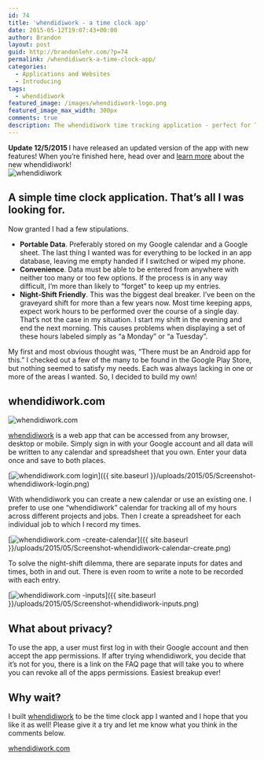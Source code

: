 ```yaml
---
id: 74
title: 'whendidiwork - a time clock app'
date: 2015-05-12T19:07:43+00:00
author: Brandon
layout: post
guid: http://brandonlehr.com/?p=74
permalink: /whendidiwork-a-time-clock-app/
categories:
  - Applications and Websites
  - Introducing
tags:
  - whendidiwork
featured_image: /images/whendidiwork-logo.png
featured_image_max_width: 300px
comments: true
description: The whendidiwork time tracking application - perfect for Third Shifters
---
```

<div class="well well-lg">
  <strong>Update 12/5/2015 </strong>I have released an updated version of the app with new features! When you&#8217;re finished here, head over and <a href="{{ site.url }}{% post_url 2015-12-06-new-and-improved-whendidiwork-com %}">learn more</a> about the new whendidiwork!
</div>

<img src="{{ site.baseurl }}{{ page.featured_image }}" alt="whendidiwork" class="img-md img-center" />

## A simple time clock application. That&#8217;s all I was looking for.

Now granted I had a few stipulations.

<ul class="post-list">
  <li>
    <strong>Portable Data</strong>. Preferably stored on my Google calendar and a Google sheet. The last thing I wanted was for everything to be locked in an app database, leaving me empty handed if I switched or wiped my phone.
  </li>
  <li>
    <strong>Convenience</strong>. Data must be able to be entered from anywhere with neither too many or too few options. If the process is in any way difficult, I&#8217;m more than likely to &#8220;forget&#8221; to keep up my entries.
  </li>
  <li>
    <strong> Night-Shift Friendly</strong>. This was the biggest deal breaker. I&#8217;ve been on the graveyard shift for more than a few years now. Most time keeping apps, expect work hours to be performed over the course of a single day. That&#8217;s not the case in my situation. I start my shift in the evening and end the next morning. This causes problems when displaying a set of these hours labeled simply as &#8220;a Monday&#8221; or &#8220;a Tuesday&#8221;.
  </li>
</ul>

My first and most obvious thought was, &#8220;There must be an Android app for this.&#8221; I checked out a few of the many to be found in the Google Play Store, but nothing seemed to satisfy my needs. Each was always lacking in one or more of the areas I wanted. So, I decided to build my own!<!--more-->

## whendidiwork.com

<img class="img-rounded img-border" src="{{ site.baseurl }}/uploads/2015/05/screenshot_whendidiwork1.gif?w=640&#038;ssl=1" alt="whendidiwork.com" data-recalc-dims="1" />

[whendidiwork](http://whendidiwork.com) is a web app that can be accessed from any browser, desktop or mobile. Simply sign in with your Google account and all data will be written to any calendar and spreadsheet that you own. Enter your data once and save to both places.

[<img class="img-rounded img-border" src="{{ site.baseurl }}/uploads/2015/05/Screenshot-whendidiwork-login-1024x377.png?fit=640%2C236" alt="whendidiwork.com login" srcset="{{ site.baseurl }}/uploads/2015/05/Screenshot-whendidiwork-login.png?resize=1024%2C377 1024w, {{ site.baseurl }}/uploads/2015/05/Screenshot-whendidiwork-login.png?resize=300%2C110 300w, {{ site.baseurl }}/uploads/2015/05/Screenshot-whendidiwork-login.png?w=1204 1204w" sizes="(max-width: 640px) 100vw, 640px" data-recalc-dims="1" />]({{ site.baseurl }}/uploads/2015/05/Screenshot-whendidiwork-login.png)

With whendidiwork you can create a new calendar or use an existing one. I prefer to use one &#8220;whendidiwork&#8221; calendar for tracking all of my hours across different projects and jobs. Then I create a spreadsheet for each individual job to which I record my times.

[<img class="img-rounded img-border" src="{{ site.baseurl }}/uploads/2015/05/Screenshot-whendidiwork-calendar-create-1024x425.png?fit=640%2C266" alt="whendidiwork.com -create-calendar" srcset="{{ site.baseurl }}/uploads/2015/05/Screenshot-whendidiwork-calendar-create.png?resize=1024%2C425 1024w, {{ site.baseurl }}/uploads/2015/05/Screenshot-whendidiwork-calendar-create.png?resize=300%2C124 300w, {{ site.baseurl }}/uploads/2015/05/Screenshot-whendidiwork-calendar-create.png?w=1184 1184w" sizes="(max-width: 640px) 100vw, 640px" data-recalc-dims="1" />]({{ site.baseurl }}/uploads/2015/05/Screenshot-whendidiwork-calendar-create.png)

To solve the night-shift dilemma, there are separate inputs for dates and times, both in and out. There is even room to write a note to be recorded with each entry.

[<img class="img-rounded img-border" src="{{ site.baseurl }}/uploads/2015/05/Screenshot-whendidiwork-inputs.png?fit=640%2C464" alt="whendidiwork.com -inputs" srcset="{{ site.baseurl }}/uploads/2015/05/Screenshot-whendidiwork-inputs.png?w=1015 1015w, {{ site.baseurl }}/uploads/2015/05/Screenshot-whendidiwork-inputs.png?resize=300%2C218 300w" sizes="(max-width: 640px) 100vw, 640px" data-recalc-dims="1" />]({{ site.baseurl }}/uploads/2015/05/Screenshot-whendidiwork-inputs.png)

## What about privacy?

To use the app, a user must first log in with their Google account and then accept the app permissions. If after trying whendidiwork, you decide that it&#8217;s not for you, there is a link on the FAQ page that will take you to where you can revoke all of the apps permissions. Easiest breakup ever!

## Why wait?

I built [whendidiwork](http://whendidiwork.com) to be the time clock app I wanted and I hope that you like it as well! Please give it a try and let me know what you think in the comments below.

[whendidiwork.com](http://whendidiwork.com)

&nbsp;
